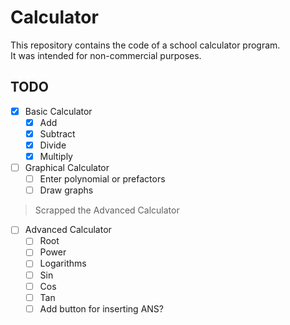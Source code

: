 # Calculator

This repository contains the code of a school calculator program.  \
It was intended for non-commercial purposes.

## TODO
- [x] Basic Calculator
  - [x] Add
  - [x] Subtract
  - [x] Divide
  - [x] Multiply
- [ ] Graphical Calculator
  - [ ] Enter polynomial or prefactors
  - [ ] Draw graphs

> Scrapped the Advanced Calculator
- [ ] Advanced Calculator
  - [ ] Root
  - [ ] Power
  - [ ] Logarithms
  - [ ] Sin
  - [ ] Cos
  - [ ] Tan
  - [ ] Add button for inserting ANS?
